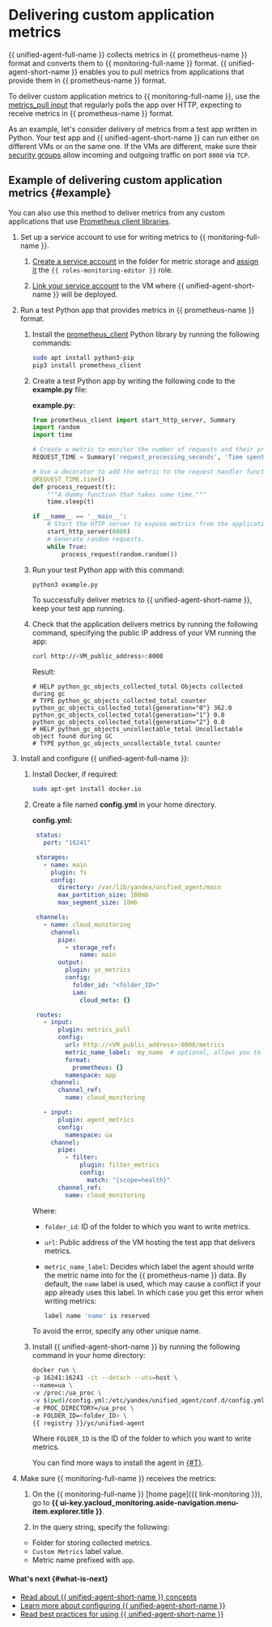 # Delivering custom application metrics

{{ unified-agent-full-name }} collects metrics in {{ prometheus-name }} format and converts them to {{ monitoring-full-name }} format. {{ unified-agent-short-name }} enables you to pull metrics from applications that provide them in {{ prometheus-name }} format.

To deliver custom application metrics to {{ monitoring-full-name }}, use the [metrics_pull input](../../concepts/data-collection/unified-agent/configuration.md#metrics_pull_input) that regularly polls the app over HTTP, expecting to receive metrics in {{ prometheus-name }} format.

As an example, let's consider delivery of metrics from a test app written in Python. Your test app and {{ unified-agent-short-name }} can run either on different VMs or on the same one. If the VMs are different, make sure their [security groups](../../../vpc/concepts/security-groups.md) allow incoming and outgoing traffic on port `8000` via `TCP`.

## Example of delivering custom application metrics {#example}

You can also use this method to deliver metrics from any custom applications that use [Prometheus client libraries](https://prometheus.io/docs/instrumenting/clientlibs/).

1. Set up a service account to use for writing metrics to {{ monitoring-full-name }}.

   1. [Create a service account](../../../iam/operations/sa/create.md) in the folder for metric storage and [assign it](../../../iam/operations/sa/assign-role-for-sa.md) the `{{ roles-monitoring-editor }}` role.

   1. [Link your service account](../../../compute/operations/vm-connect/auth-inside-vm.md#link-sa-with-instance) to the VM where {{ unified-agent-short-name }} will be deployed.

1. Run a test Python app that provides metrics in {{ prometheus-name }} format.

   1. Install the [prometheus_client](https://github.com/prometheus/client_python) Python library by running the following commands:

       ```bash
       sudo apt install python3-pip
       pip3 install prometheus_client
       ```

   1. Create a test Python app by writing the following code to the **example.py** file:

       **example.py:**
       ```python
       from prometheus_client import start_http_server, Summary
       import random
       import time

       # Create a metric to monitor the number of requests and their processing time.
       REQUEST_TIME = Summary('request_processing_seconds', 'Time spent processing request')

       # Use a decorator to add the metric to the request handler function.
       @REQUEST_TIME.time()
       def process_request(t):
           """A dummy function that takes some time."""
           time.sleep(t)

       if __name__ == '__main__':
           # Start the HTTP server to expose metrics from the application.
           start_http_server(8000)
           # Generate random requests.
           while True:
               process_request(random.random())
       ```

   1. Run your test Python app with this command:

       ```bash
       python3 example.py
       ```

       To successfully deliver metrics to {{ unified-agent-short-name }}, keep your test app running.

    1. Check that the application delivers metrics by running the following command, specifying the public IP address of your VM running the app:

        ```bash
        curl http://<VM_public_address>:8000
        ```

        Result:

        ```text
        # HELP python_gc_objects_collected_total Objects collected during gc
        # TYPE python_gc_objects_collected_total counter
        python_gc_objects_collected_total{generation="0"} 362.0
        python_gc_objects_collected_total{generation="1"} 0.0
        python_gc_objects_collected_total{generation="2"} 0.0
        # HELP python_gc_objects_uncollectable_total Uncollectable object found during GC
        # TYPE python_gc_objects_uncollectable_total counter
        ```

1. Install and configure {{ unified-agent-full-name }}:

   1. Install Docker, if required:

      ```bash
      sudo apt-get install docker.io
      ```

   1. Create a file named **config.yml** in your home directory.

       **config.yml:**
       ```yaml
        status:
          port: "16241"

        storages:
          - name: main
            plugin: fs
            config:
              directory: /var/lib/yandex/unified_agent/main
              max_partition_size: 100mb
              max_segment_size: 10mb

        channels:
          - name: cloud_monitoring
            channel:
              pipe:
                - storage_ref:
                    name: main
              output:
                plugin: yc_metrics
                config:
                  folder_id: "<folder_ID>"
                  iam:
                    cloud_meta: {}

        routes:
          - input:
              plugin: metrics_pull
              config:
                url: http://<VM_public_address>:8000/metrics
                metric_name_label:  my_name  # optional, allows you to rename your application's name label because this name is reserved by the agent
                format:
                  prometheus: {}
                namespace: app
            channel:
              channel_ref:
                name: cloud_monitoring

          - input:
              plugin: agent_metrics
              config:
                namespace: ua
            channel:
              pipe:
                - filter:
                    plugin: filter_metrics
                    config:
                      match: "{scope=health}"
              channel_ref:
                name: cloud_monitoring
       ```

       Where:

       * `folder_id`: ID of the folder to which you want to write metrics.
       * `url`: Public address of the VM hosting the test app that delivers metrics.
       * `metric_name_label`: Decides which label the agent should write the metric name into for the {{ prometheus-name }} data. By default, the `name` label is used, which may cause a conflict if your app already uses this label. In which case you get this error when writing metrics:

         ```bash
         label name 'name' is reserved
         ```

       To avoid the error, specify any other unique name.

   1. Install {{ unified-agent-short-name }} by running the following command in your home directory:

      ```bash
      docker run \
      -p 16241:16241 -it --detach --uts=host \
      --name=ua \
      -v /proc:/ua_proc \
      -v $(pwd)/config.yml:/etc/yandex/unified_agent/conf.d/config.yml \
      -e PROC_DIRECTORY=/ua_proc \
      -e FOLDER_ID=<folder_ID> \
      {{ registry }}/yc/unified-agent
      ```

      Where `FOLDER_ID` is the ID of the folder to which you want to write metrics.
      
      You can find more ways to install the agent in [{#T}](../../concepts/data-collection/unified-agent/installation.md).

 1. Make sure {{ monitoring-full-name }} receives the metrics:

    1. On the {{ monitoring-full-name }} [home page]({{ link-monitoring }}), go to **{{ ui-key.yacloud_monitoring.aside-navigation.menu-item.explorer.title }}**.

    1. In the query string, specify the following:
      - Folder for storing collected metrics.
      - `Custom Metrics` label value.
      - Metric name prefixed with `app`.

#### What's next {#what-is-next}

- [Read about {{ unified-agent-short-name }} concepts](../../concepts/data-collection/unified-agent/index.md)
- [Learn more about configuring {{ unified-agent-short-name }}](../../concepts/data-collection/unified-agent/configuration.md)
- [Read best practices for using {{ unified-agent-short-name }}](../../concepts/data-collection/unified-agent/best-practices.md)
